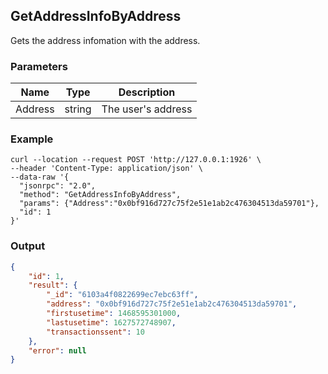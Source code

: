 ## GetAddressInfoByAddress


Gets the address infomation with the address.

### Parameters

| Name         | Type   | Description       |
| ---------------- | -------------- | ------- |
| Address    | string | The user's address |

### Example

```shell
curl --location --request POST 'http://127.0.0.1:1926' \
--header 'Content-Type: application/json' \
--data-raw '{
  "jsonrpc": "2.0",
  "method": "GetAddressInfoByAddress",
  "params": {"Address":"0x0bf916d727c75f2e51e1ab2c476304513da59701"},
  "id": 1
}'
```

### Output
```json
{
    "id": 1,
    "result": {
        "_id": "6103a4f0822699ec7ebc63ff",
        "address": "0x0bf916d727c75f2e51e1ab2c476304513da59701",
        "firstusetime": 1468595301000,
        "lastusetime": 1627572748907,
        "transactionssent": 10
    },
    "error": null
}
```




